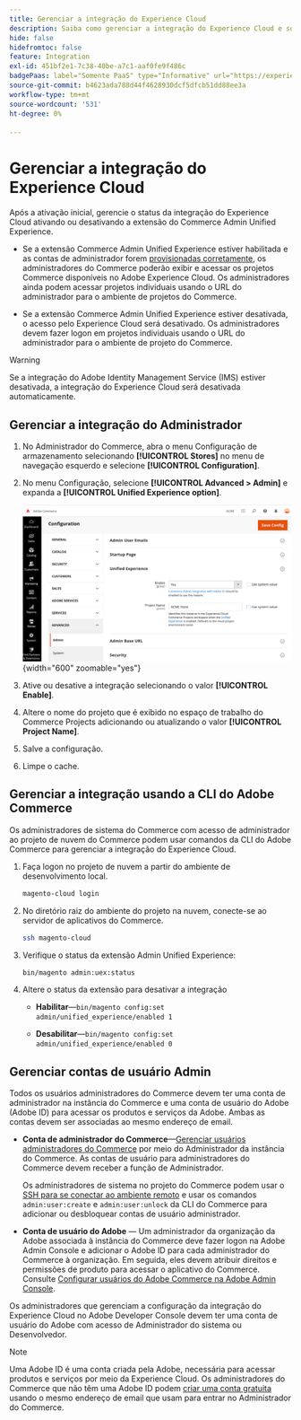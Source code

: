 ```yaml
---
title: Gerenciar a integração do Experience Cloud
description: Saiba como gerenciar a integração do Experience Cloud e solucionar problemas
hide: false
hidefromtoc: false
feature: Integration
exl-id: 451bf2e1-7c38-40be-a7c1-aaf0fe9f486c
badgePaas: label="Somente PaaS" type="Informative" url="https://experienceleague.adobe.com/en/docs/commerce/user-guides/product-solutions" tooltip="Aplica-se somente a projetos do Adobe Commerce na nuvem (infraestrutura do PaaS gerenciada pela Adobe) e a projetos locais."
source-git-commit: b4623ada788d44f4628930dcf5dfcb51dd88ee3a
workflow-type: tm+mt
source-wordcount: '531'
ht-degree: 0%

---
```


# Gerenciar a integração do Experience Cloud

Após a ativação inicial, gerencie o status da integração do Experience Cloud ativando ou desativando a extensão do Commerce Admin Unified Experience.

- Se a extensão Commerce Admin Unified Experience estiver habilitada e as contas de administrador forem [provisionadas corretamente](#manage-admin-user-accounts), os administradores do Commerce poderão exibir e acessar os projetos Commerce disponíveis no Adobe Experience Cloud. Os administradores ainda podem acessar projetos individuais usando o URL do administrador para o ambiente de projetos do Commerce.

- Se a extensão Commerce Admin Unified Experience estiver desativada, o acesso pelo Experience Cloud será desativado. Os administradores devem fazer logon em projetos individuais usando o URL do administrador para o ambiente de projeto do Commerce.

>[!WARNING]
>
>Se a integração do Adobe Identity Management Service (IMS) estiver desativada, a integração do Experience Cloud será desativada automaticamente.

## Gerenciar a integração do Administrador

1. No Administrador do Commerce, abra o menu Configuração de armazenamento selecionando **[!UICONTROL Stores]** no menu de navegação esquerdo e selecione **[!UICONTROL Configuration]**.

1. No menu Configuração, selecione **[!UICONTROL Advanced > Admin]** e expanda a **[!UICONTROL Unified Experience option]**.

   ![Configuração do Admin Store para integração com o Experience Cloud](./assets/admin-uex-manage-settings.png){width="600" zoomable="yes"}

1. Ative ou desative a integração selecionando o valor **[!UICONTROL Enable]**.

1. Altere o nome do projeto que é exibido no espaço de trabalho do Commerce Projects adicionando ou atualizando o valor **[!UICONTROL Project Name]**.

1. Salve a configuração.

1. Limpe o cache.

## Gerenciar a integração usando a CLI do Adobe Commerce

Os administradores de sistema do Commerce com acesso de administrador ao projeto de nuvem do Commerce podem usar comandos da CLI do Adobe Commerce para gerenciar a integração do Experience Cloud.

1. Faça logon no projeto de nuvem a partir do ambiente de desenvolvimento local.

   ```bash
   magento-cloud login
   ```

1. No diretório raiz do ambiente do projeto na nuvem, conecte-se ao servidor de aplicativos do Commerce.

   ```bash
   ssh magento-cloud
   ```

1. Verifique o status da extensão Admin Unified Experience:

   ```bash
   bin/magento admin:uex:status
   ```

1. Altere o status da extensão para desativar a integração

   - **Habilitar**—`bin/magento config:set admin/unified_experience/enabled 1`

   - **Desabilitar**—`bin/magento config:set admin/unified_experience/enabled 0`

## Gerenciar contas de usuário Admin

Todos os usuários administradores do Commerce devem ter uma conta de administrador na instância do Commerce e uma conta de usuário do Adobe (Adobe ID) para acessar os produtos e serviços da Adobe. Ambas as contas devem ser associadas ao mesmo endereço de email.

- **Conta de administrador do Commerce**—[Gerenciar usuários administradores do Commerce](../systems/permissions-users-all.md) por meio do Administrador da instância do Commerce. As contas de usuário para administradores do Commerce devem receber a função de Administrador.

  Os administradores de sistema no projeto do Commerce podem usar o [SSH para se conectar ao ambiente remoto](https://experienceleague.adobe.com/docs/commerce-cloud-service/user-guide/develop/secure-connections.html#connect-to-a-remote-environment) e usar os comandos `admin:user:create` e `admin:user:unlock` da CLI do Commerce para adicionar ou desbloquear contas de usuário administrador.

- **Conta de usuário do Adobe** — Um administrador da organização da Adobe associada à instância do Commerce deve fazer logon na Adobe Admin Console e adicionar o Adobe ID para cada administrador do Commerce à organização. Em seguida, eles devem atribuir direitos e permissões de produto para acessar o aplicativo do Commerce. Consulte [Configurar usuários do Adobe Commerce na Adobe Admin Console](adobe-ims-config.md#step-4-configure-adobe-commerce-users-in-the-adobe-admin-console).

Os administradores que gerenciam a configuração da integração do Experience Cloud no Adobe Developer Console devem ter uma conta de usuário do Adobe com acesso de Administrador do sistema ou Desenvolvedor.

>[!NOTE]
>
>Uma Adobe ID é uma conta criada pela Adobe, necessária para acessar produtos e serviços por meio da Experience Cloud. Os administradores do Commerce que não têm uma Adobe ID podem [criar uma conta gratuita](https://helpx.adobe.com/manage-account/using/create-update-adobe-id.html) usando o mesmo endereço de email que usam para entrar no Administrador do Commerce.
